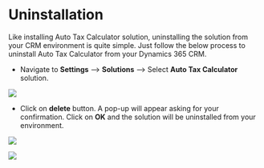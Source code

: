 # Uninstallation

Like installing Auto Tax Calculator solution, uninstalling the solution from your CRM environment is quite simple. Just follow the below process to uninstall Auto Tax Calculator from your Dynamics 365 CRM.

* Navigate to **Settings** --> **Solutions** --> Select **Auto Tax Calculator** solution.

![](<../.gitbook/assets/Uninstall\_4 (3).png>)

* Click on **delete** button. A pop-up will appear asking for your confirmation. Click on **OK** and the solution will be uninstalled from your environment.

![](<../.gitbook/assets/Uninstall\_5 (2).png>)

![](<../.gitbook/assets/Uninstall\_3 (2).png>)

